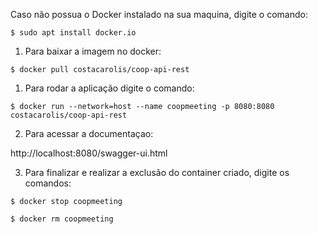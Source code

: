 
Caso não possua o Docker instalado na sua maquina, digite o comando: 

`$ sudo apt install docker.io`

1. Para baixar a imagem no docker:

`$ docker pull costacarolis/coop-api-rest`

1. Para rodar a aplicação digite o comando: 

`$ docker run --network=host --name coopmeeting -p 8080:8080 costacarolis/coop-api-rest`

2. Para acessar a documentaçao:

http://localhost:8080/swagger-ui.html

3. Para finalizar e realizar a exclusão do container criado, digite os comandos:

`$ docker stop coopmeeting`

`$ docker rm coopmeeting`
